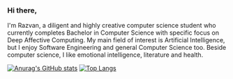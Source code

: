### Hi there,

I'm Razvan, a diligent and highly creative computer science student who currently completes Bachelor in Computer Science with specific focus on Deep Affective Computing. My main field of interest is Artificial Intelligence, but I enjoy Software Engineering and general Computer Science too. Beside computer science, I like emotional intelligence, literature and health. 

[![Anurag's GitHub stats](https://github-readme-stats.vercel.app/api?username=Razvanip13)](https://github.com/anuraghazra/github-readme-stats)
[![Top Langs](https://github-readme-stats.vercel.app/api/top-langs/?username=Razvanip13)](https://github.com/anuraghazra/github-readme-stats)
